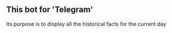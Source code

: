 This bot for 'Telegram'
----------------------
Its purpose is to display all the historical facts for the current day

